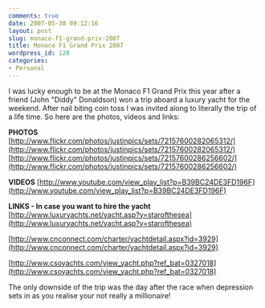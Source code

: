 ```yaml
---
comments: true
date: 2007-05-30 09:12:16
layout: post
slug: monaco-f1-grand-prix-2007
title: Monaco F1 Grand Prix 2007
wordpress_id: 120
categories:
- Personal
---
```


I was lucky enough to be at the Monaco F1 Grand Prix this year after a friend (John "Diddy" Donaldson) won a trip aboard a luxury yacht for the weekend. After nail biting coin toss I was invited along to literally the trip of a life time. So here are the photos, videos and links:

**PHOTOS**
[http://www.flickr.com/photos/justinpics/sets/72157600282065312/](http://www.flickr.com/photos/justinpics/sets/72157600282065312/)
[http://www.flickr.com/photos/justinpics/sets/72157600286256602/](http://www.flickr.com/photos/justinpics/sets/72157600286256602/)

**VIDEOS**
[http://www.youtube.com/view_play_list?p=B39BC24DE3FD196F](http://www.youtube.com/view_play_list?p=B39BC24DE3FD196F)

**LINKS - In case you want to hire the yacht**
[http://www.luxuryachts.net/yacht.asp?y=starofthesea](http://www.luxuryachts.net/yacht.asp?y=starofthesea)

[http://www.cnconnect.com/charter/yachtdetail.aspx?id=3929](http://www.cnconnect.com/charter/yachtdetail.aspx?id=3929)

[http://www.csoyachts.com/view_yacht.php?ref_bat=0327018](http://www.csoyachts.com/view_yacht.php?ref_bat=0327018)

The only downside of the trip was the day after the race when depression sets in as you realise your not really a millionaire!
